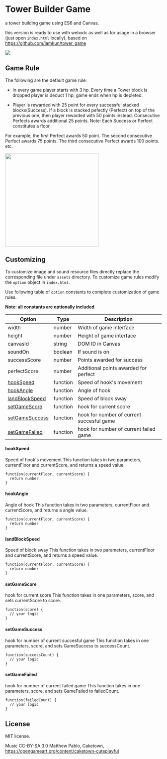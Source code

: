 
# Tower Builder Game

a tower building game using ES6 and Canvas.

this version is ready to use with webxdc as well as for usage in a browser (just open `index.html` locally),
based on <https://github.com/iamkun/tower_game>

<img src="https://user-images.githubusercontent.com/17680888/47480922-93a20c00-d864-11e8-8f7c-6d1d60184730.gif"/>


## Game Rule

The following are the default game rule:

- In every game player starts with 3 hp. Every time a Tower block is dropped player is deduct 1 hp; game ends when hp is depleted.

- Player is rewarded with 25 point for every successful stacked blocks(Success). If a block is stacked pefectly (Perfect) on top of the previous one, then player
rewarded with 50 points instead. Consecutive Perfects awards additional 25 points.
Note: Each Success or Perfect constitutes a floor.

For example, the first Perfect awards 50 point. The second consecutive Perfect awards 75 points. 
The third consecutive Perfect awards 100 points.  etc.

<img width="300" src="https://user-images.githubusercontent.com/17680888/47473105-d9021180-d843-11e8-8c19-b6b78d86cbdf.png" />


## Customizing

To customize image and sound resource files directly replace the corresponding file under `assets` directory.
To customize game rules modify the `option` object in `index.html`.

Use following table of `option` constants to complete customization of game rules.

**Note: all constants are optionally included**

| Option | Type | Description |
|---------|--------|-------------|
| width          | number | Width of game interface |
| height         | number | Height of game interface |
| canvasId       | string | DOM ID in Canvas |
| soundOn        | boolean | If sound is on |
| successScore   | number | Points awarded for success |
| perfectScore   | number | Additional points awarded for perfect |
| <a href="#hookspeed">hookSpeed</a> | function | Speed of hook's movement |
| <a href="#hookangle">hookAngle</a> | function | Angle of hook |
| <a href="#landblockspeed">landBlockSpeed</a> | function | Speed of block sway |
| <a href="#setgamescore">setGameScore</a> | function | hook for current score |
| <a href="#setgamesuccess">setGameSuccess</a> | function | hook for number of current succesful game |
| <a href="#setgamefailed">setGameFailed</a> | function | hook for number of current failed game |

#### hookSpeed
Speed of hook's movement
This function takes in two parameters, currentFloor and currentScore, and returns a speed value.
```
function(currentFloor, currentScore) {
  return number
}
```

#### hookAngle
Angle of hook
This function takes in two parameters, currentFloor and currentScore, and returns a angle value.
```
function(currentFloor, currentScore) {
  return number
}
```

#### landBlockSpeed
Speed of block sway
This function takes in two parameters, currentFloor and currentScore, and returns a speed value.
```
function(currentFloor, currentScore) {
  return number
}
```

#### setGameScore
hook for current score
This function takes in one parameters, score, and sets currentScore to score.
```
function(score) {
  // your logic
}
```

#### setGameSuccess
hook for number of current succesful game
This function takes in one parameters, score, and sets GameSuccess to successCount.
```
function(successCount) {
  // your logic
}
```

#### setGameFailed
hook for number of current failed game
This function takes in one parameters, score, and sets GameFailed to failedCount.
```
function(failedCount) {
  // your logic
}
```

## License

MIT license.

Music CC-BY-SA 3.0 Matthew Pablo, Caketown, <https://opengameart.org/content/caketown-cuteplayful>
